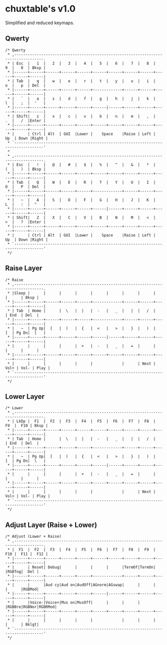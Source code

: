 # chuxtable's v1.0

Simplified and reduced keymaps.


## Qwerty

	/* Qwerty
	 * ,-----------------------------------------------------------------------------------.
	 * | Esc  |   1  |   2  |   3  |   4  |   5  |   6  |   7  |   8  |   9  |   0  | Bksp |
	 * |------+------+------+------+------+------+------+------+------+------+------+------|
	 * | Tab  |   q  |   w  |   e  |   r  |   t  |   y  |   u  |   i  |   o  |   p  | Del  |
	 * |------+------+------+------+------+-------------+------+------+------+------+------|
	 * |   `  |   a  |   s  |   d  |   f  |   g  |   h  |   j  |   k  |   l  |   ;  |  '   |
	 * |------+------+------+------+------+------|------+------+------+------+------+------|
	 * | Shift|   z  |   x  |   c  |   v  |   b  |   n  |   m  |   ,  |   .  |   /  |Enter |
	 * |------+------+------+------+------+------+------+------+------+------+------+------|
	 * |      | Ctrl | Alt  | GUI  |Lower |    Space    |Raise | Left |  Up  | Down |Right |
	 * `-----------------------------------------------------------------------------------'
	 *
	 * ,-----------------------------------------------------------------------------------.
	 * | Esc  |   !  |   @  |   #  |   $  |   %  |   ^  |   &  |   *  |   (  |   )  | Bksp |
	 * |------+------+------+------+------+------+------+------+------+------+------+------|
	 * | Tab  |   Q  |   W  |   E  |   R  |   T  |   Y  |   U  |   I  |   O  |   P  | Del  |
	 * |------+------+------+------+------+-------------+------+------+------+------+------|
	 * |   ~  |   A  |   S  |   D  |   F  |   G  |   H  |   J  |   K  |   L  |   :  |  "   |
	 * |------+------+------+------+------+------|------+------+------+------+------+------|
	 * | Shift|   Z  |   X  |   C  |   V  |   B  |   N  |   M  |   <  |   >  |   ?  |Enter |
	 * |------+------+------+------+------+------+------+------+------+------+------+------|
	 * |      | Ctrl | Alt  | GUI  |Lower |    Space    |Raise | Left |  Up  | Down |Right |
	 * `-----------------------------------------------------------------------------------'
	 */


## Raise Layer

	/* Raise
	 * ,-----------------------------------------------------------------------------------.
	 * |Sleep |      |      |      |      |      |      |      |      |      |      | Bksp |
	 * |------+------+------+------+------+-------------+------+------+------+------+------|
	 * | Tab  | Home |      |  \   |  |   |  -   |   _  |   |  |   /  |      | End  | Del  |
	 * |------+------+------+------+------+-------------+------+------+------+------+------|
	 * |   ~  | Pg Up|  [   |  (   |  {   |  <   |   >  |   }  |   )  |   ]  | Pg Dn|  |   |
	 * |------+------+------+------+------+------|------+------+------+------+------+------|
	 * |      |      |      |      |  +   |  -   |   _  |   =  |      |      |      |      |
	 * |------+------+------+------+------+------+------+------+------+------+------+------|
	 * |      |      |      |      |      |             |      | Next | Vol+ | Vol- | Play |
	 * `-----------------------------------------------------------------------------------'
	 */


## Lower Layer

	/* Lower
	 * ,-----------------------------------------------------------------------------------.
	 * | LkDp |  F1  |  F2  |  F3  |  F4  |  F5  |  F6  |  F7  |  F8  |  F9  |  F10 | Bksp |
	 * |------+------+------+------+------+------+------+------+------+------+------+------|
	 * | Tab  | Home |      |  \   |  |   |  -   |   _  |   |  |   /  |      | End  | Del  |
	 * |------+------+------+------+------+-------------+------+------+------+------+------|
	 * |   ~  | Pg Up|  [   |  (   |  {   |  <   |   >  |   }  |   )  |   ]  | Pg Dn|  \   |
	 * |------+------+------+------+------+------|------+------+------+------+------+------|
	 * |      |      |      |      |  +   |  -   |   _  |   =  |      |      |      |      |
	 * |------+------+------+------+------+------+------+------+------+------+------+------|
	 * |      |      |      |      |      |             |      | Next | Vol+ | Vol- | Play |
	 * `-----------------------------------------------------------------------------------'
	 */


## Adjust Layer (Raise + Lower)

	/* Adjust (Lower + Raise)
	 * ,-----------------------------------------------------------------------------------.
	 * |  F1  |  F2  |  F3  |  F4  |  F5  |  F6  |  F7  |  F8  |  F9  |  F10 |  F11 |  F12 |
	 * |------+------+------+------+------+------+------+------+------+------+------+------|
	 * |      | Reset| Debug|      |      |      |      |TermOf|TermOn|      |RGBTog|  Del |
	 * |------+------+------+------+------+-------------+------+------+------+------+------|
	 * |      |      |Aud cy|Aud on|AudOff|AGnorm|AGswap|      |      |      |      |RGBMod|
	 * |------+------+------+------+------+------|------+------+------+------+------+------|
	 * |      |Voice-|Voice+|Mus on|MusOff|      |      |      |      |RGBBre|RGBNor|RGBRMod|
	 * |------+------+------+------+------+------+------+------+------+------+------+------|
	 * |      |      |      |      |      |             |      |      |      |      | Bklgt|
	 * `-----------------------------------------------------------------------------------'
	 */
